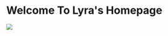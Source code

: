 <h1>Welcome To Lyra's Homepage</h1>

<a href="https://discordbots.org/bot/404804721669570563">
  <img src="https://discordbots.org/api/widget/404804721669570563.svg" />
</a>
